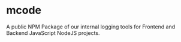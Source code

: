 # mcode
A public NPM Package of our internal logging tools for Frontend and Backend JavaScript NodeJS projects.
